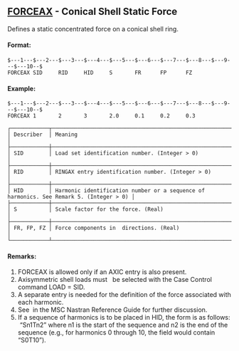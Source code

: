 ## [FORCEAX](https://help.hexagonmi.com/bundle/MSC_Nastran_2022.4/page/Nastran_Combined_Book/qrg/bulkfgil/TOC.FORCEAX.xhtml) - Conical Shell Static Force

Defines a static concentrated force on a conical shell ring.

#### Format:

```nastran
$---1---$---2---$---3---$---4---$---5---$---6---$---7---$---8---$---9---$---10--$
FORCEAX SID     RID     HID     S       FR      FP      FZ                      
```

#### Example:

```nastran
$---1---$---2---$---3---$---4---$---5---$---6---$---7---$---8---$---9---$---10--$
FORCEAX 1       2       3       2.0     0.1     0.2     0.3                     
```

```text
┌────────────┬────────────────────────────────────────────────────────────────────────────────────────┐
│ Describer  │ Meaning                                                                                │
├────────────┼────────────────────────────────────────────────────────────────────────────────────────┤
│ SID        │ Load set identification number. (Integer > 0)                                          │
├────────────┼────────────────────────────────────────────────────────────────────────────────────────┤
│ RID        │ RINGAX entry identification number. (Integer > 0)                                      │
├────────────┼────────────────────────────────────────────────────────────────────────────────────────┤
│ HID        │ Harmonic identification number or a sequence of harmonics. See Remark 5. (Integer > 0) │
├────────────┼────────────────────────────────────────────────────────────────────────────────────────┤
│ S          │ Scale factor for the force. (Real)                                                     │
├────────────┼────────────────────────────────────────────────────────────────────────────────────────┤
│ FR, FP, FZ │ Force components in  directions. (Real)                                                │
└────────────┴────────────────────────────────────────────────────────────────────────────────────────┘
```

#### Remarks:

1. FORCEAX is allowed only if an AXIC entry is also present.
2. Axisymmetric shell loads must   be selected with the Case Control command LOAD = SID.
3. A separate entry is needed for the definition of the force associated with each harmonic.
4. See   in the  MSC Nastran Reference Guide  for further discussion.
5. If a sequence of harmonics is to be placed in HID, the form is as follows:  “Sn1Tn2” where n1 is the start of the sequence and n2 is the end of the sequence (e.g., for harmonics 0 through 10, the field would contain “S0T10”).
